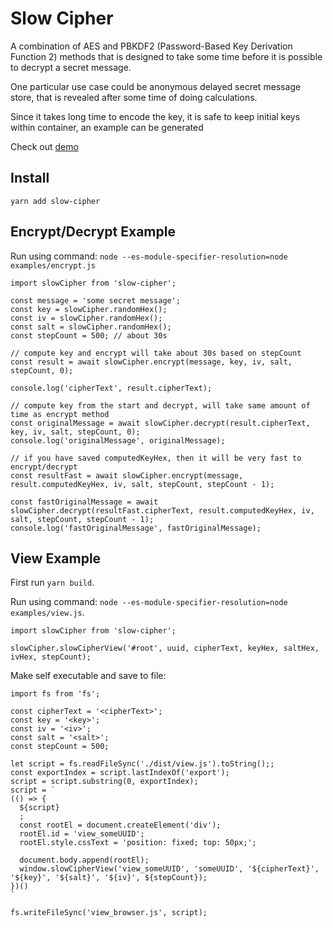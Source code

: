 # Slow Cipher

A combination of AES and PBKDF2 (Password-Based Key Derivation Function 2) methods that is designed to take some time before it is possible to decrypt a secret message.

One particular use case could be anonymous delayed secret message store, that is revealed after some time of doing calculations.

Since it takes long time to encode the key, it is safe to keep initial keys within container, an example can be generated 


Check out [demo](https://recallfx.github.io/slow-cipher/)
## Install

```
yarn add slow-cipher
```

## Encrypt/Decrypt Example

Run using command: `node --es-module-specifier-resolution=node examples/encrypt.js`

```
import slowCipher from 'slow-cipher';

const message = 'some secret message';
const key = slowCipher.randomHex();
const iv = slowCipher.randomHex();
const salt = slowCipher.randomHex();
const stepCount = 500; // about 30s

// compute key and encrypt will take about 30s based on stepCount
const result = await slowCipher.encrypt(message, key, iv, salt, stepCount, 0);

console.log('cipherText', result.cipherText);

// compute key from the start and decrypt, will take same amount of time as encrypt method
const originalMessage = await slowCipher.decrypt(result.cipherText, key, iv, salt, stepCount, 0);
console.log('originalMessage', originalMessage);

// if you have saved computedKeyHex, then it will be very fast to encrypt/decrypt
const resultFast = await slowCipher.encrypt(message, result.computedKeyHex, iv, salt, stepCount, stepCount - 1);

const fastOriginalMessage = await slowCipher.decrypt(resultFast.cipherText, result.computedKeyHex, iv, salt, stepCount, stepCount - 1);
console.log('fastOriginalMessage', fastOriginalMessage);
```

## View Example

First run `yarn build`.

Run using command: `node --es-module-specifier-resolution=node examples/view.js`.

```
import slowCipher from 'slow-cipher';

slowCipher.slowCipherView('#root', uuid, cipherText, keyHex, saltHex, ivHex, stepCount);
```

Make self executable and save to file:

```
import fs from 'fs';

const cipherText = '<cipherText>';
const key = '<key>';
const iv = '<iv>';
const salt = '<salt>';
const stepCount = 500; 

let script = fs.readFileSync('./dist/view.js').toString();;
const exportIndex = script.lastIndexOf('export');
script = script.substring(0, exportIndex);
script = `
(() => {
  ${script}
  ;
  const rootEl = document.createElement('div');
  rootEl.id = 'view_someUUID';
  rootEl.style.cssText = 'position: fixed; top: 50px;';

  document.body.append(rootEl);
  window.slowCipherView('view_someUUID', 'someUUID', '${cipherText}', '${key}', '${salt}', '${iv}', ${stepCount});
})()
`

fs.writeFileSync('view_browser.js', script);
```